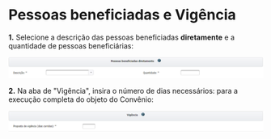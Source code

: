# Pessoas beneficiadas e Vigência

**1.** Selecione a descrição das pessoas beneficiadas **diretamente** e a quantidade de pessoas beneficiárias:

![](<../../../../.gitbook/assets/image (68) (1) (1).png>)


**2.** Na aba de "Vigência", insira o número de dias necessários: para a execução completa do objeto do Convênio:

![](<../../../../.gitbook/assets/image (159) (1).png>)
